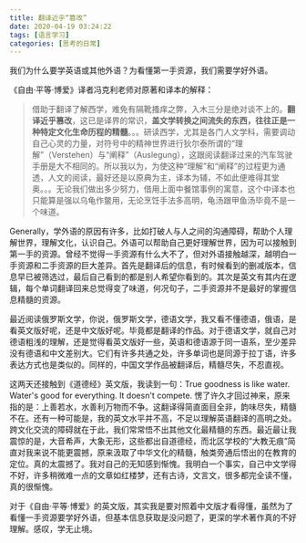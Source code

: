 ```yaml
---
title: 翻译近乎“篡改”
date: 2020-04-19 03:24:22
tags: [语言学习]
categories: [思考的日常]
---
```

我们为什么要学英语或其他外语？为看懂第一手资源，我们需要学好外语。

《自由·平等·博爱》译者冯克利老师对原著和译本的解释：
>借助于翻译了解西学，难免有隔靴搔痒之弊，入木三分是绝对谈不上的。**翻译近乎篡改**，这已是译界的常识，**盖文学转换之间流失的东西，往往正是一种特定文化生命历程的精髓**。。。研读西学，尤其是各门人文学科，需要调动自己心灵的力量，对符号中的精神世界进行狄尔泰所谓的“理解”（Verstehen）与“阐释”（Auslegung），这跟阅读翻译过来的汽车驾驶手册是大不相同的。所以我以为，为使这种“理解”和“阐释”的过程更为通透，人文的阅读，最好还是以原典为主，译本为辅，不如此便难得其堂奥。。。无论我们做出多少努力，借用上面中餐馆事例的寓意，这个中译本也只能算是强以乌龟作鳖用，无论烹饪手法多高明，龟汤跟甲鱼汤毕竟不是一个味道。

Generally，学外语的原因有许多，比如打破人与人之间的沟通障碍，帮助个人理解世界，理解文化，认识自己。外语可以帮助自己更好理解世界，因为可以接触到第一手的资源。曾经不觉得一手资源有什么大不了，但对外语接触越深，越明白一手资源和二手资源的巨大差异。首先是翻译后的信息，有时候看到的删减版本，信息早已被筛选过，最后自己看到的都是别人希望你看到的。其次是英文有其内在逻辑，每个单词翻译回来总觉得变了味道，何况句子，二手资源并不是最好的掌握信息精髓的资源。

最近阅读俄罗斯文学，你说，俄罗斯文学，德语文学，我又看不懂德语，俄语，是看英文版好呢，还是中文版好呢。毕竟都是翻译的作品。对于德语文学，就自己对德语粗浅的理解，还是觉得看英文版好一些，英语和德语源于同一语系，至少差异没有德语和中文差别大。它们有许多共通之处，许多单词也是同源于拉丁语，许多表达方式也是类似的。同样的，中国文学作品被翻译后，精髓尽失，不忍直视。

这两天还接触到《道德经》英文版，我读到一句：True goodness is like water. Water's good for everything. It doesn't compete. 愣了许久才回过神来，原来指的是：上善若水，水善利万物而不争。这翻译得简直面目全非，韵味尽失，精髓不在。还有一种可能是，我的英文水平并不高，不足以理解英语翻译的高明之处。跨文化交流的障碍就在于此，我们常常悟不出其他文化最精髓的东西。最近最让我震惊的是，大音希声，大象无形，这些都出自道德经，而北区学校的“大教无痕”简直对我来说不能更震撼，原来汲取了中华文化的精髓，触类旁通后悟出的在教育的定位。真的太震撼了。我对自己的无知感到惭愧。我明白一个事实，自己中文学得不好，许多稍微难一点的文章如红楼梦，还有古诗，文言文，很多都完全读不懂，真的很惭愧。

对于《自由·平等·博爱》的英文版，其实我是要对照着中文版才看得懂，虽然为了看懂一手资源要学好外语，但基本信息获取是没问题了，更深的学术著作真的不好理解。感叹，学无止境。
